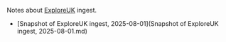 Notes about [ExploreUK](https://exploreuk.uky.edu) ingest.

* [Snapshot of ExploreUK ingest, 2025-08-01](Snapshot of ExploreUK ingest, 2025-08-01.md)
